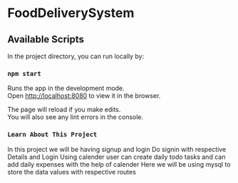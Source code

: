 # FoodDeliverySystem
## Available Scripts

In the project directory, you can run locally by:

### `npm start`

Runs the app in the development mode.<br />
Open [http://localhost:8080](http://localhost:8080) to view it in the browser.

The page will reload if you make edits.<br />
You will also see any lint errors in the console.
### `Learn About This Project`

In this project we will be having signup and login 
Do signin with respective Details and Login
Using calender user can create daily todo tasks and can add daily expenses with the help of calender 
Here we will be using mysql to store the data values with respective routes
